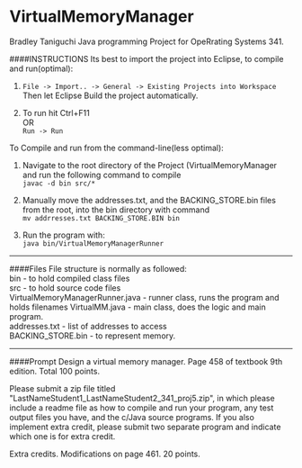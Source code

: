 # VirtualMemoryManager
Bradley Taniguchi
Java programming Project for OpeRrating Systems 341.

####INSTRUCTIONS
Its best to import the project into Eclipse, to compile and run(optimal):   
1. `File -> Import.. -> General -> Existing Projects into Workspace`   
	Then let Eclipse Build the project automatically.
	  
2. To run hit Ctrl+F11   
	OR  
	`Run -> Run`    

To Compile and run from the command-line(less optimal):  
1. Navigate to the root directory of the Project (VirtualMemoryManager and run the following command to compile  
`javac -d bin src/*`

2. Manually move the addresses.txt, and the BACKING_STORE.bin files from the root, into the bin directory with command  
`mv addrresses.txt BACKING_STORE.BIN bin`

3. Run the program with:  
`java bin/VirtualMemoryManagerRunner`

---

####Files
File structure is normally as followed:    
bin - to hold compiled class files  
src - to hold source code files  
	VirtualMemoryManagerRunner.java - runner class, runs the program and holds filenames
	VirtualMM.java - main class, does the logic and main program.  
addresses.txt - list of addresses to access  
BACKING_STORE.bin - to represent memory.

---

####Prompt
Design a virtual memory manager. Page 458 of textbook 9th edition. Total 100 points.

Please submit a zip file titled "LastNameStudent1_LastNameStudent2_341_proj5.zip", in which please include a readme file as how to compile and run your program, any test output files you have, and the c/Java source programs. If you also implement extra credit, please submit two separate program and indicate which one is for extra credit.

Extra credits. Modifications on page 461. 20 points.

